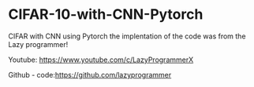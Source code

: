# CIFAR-10-with-CNN-Pytorch
CIFAR with CNN using Pytorch the implentation of the code was from the Lazy programmer!

Youtube: https://www.youtube.com/c/LazyProgrammerX

Github - code:https://github.com/lazyprogrammer
